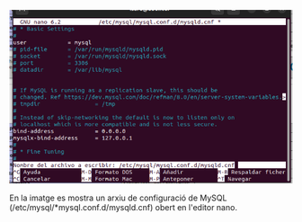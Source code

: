 ![SQL](image1.png)

En la imatge es mostra un arxiu de configuració de MySQL (/etc/mysql/*mysql.conf.d/mysqld.cnf) obert en l'editor nano.
